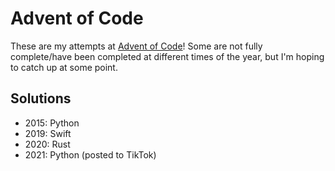 # Advent of Code

These are my attempts at [Advent of Code](https://adventofcode.com)!
Some are not fully complete/have been completed at different times of the year, but I'm hoping to catch up at some point.

## Solutions

- 2015: Python
- 2019: Swift
- 2020: Rust
- 2021: Python (posted to TikTok)
